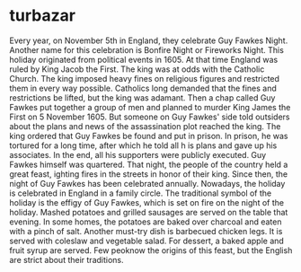 # turbazar
Every year, on November 5th in England, they celebrate Guy Fawkes Night. Another name for this celebration is Bonfire Night or Fireworks Night. This holiday originated
from political events in 1605. At that time England was ruled by King Jacob the First. The king was at odds with the Catholic Church. The king imposed heavy fines on religious figures and restricted them in every way possible.
Catholics long demanded that the fines and restrictions be lifted, but the king was adamant. Then a chap called Guy Fawkes put together
a group of men and planned to murder King James the First on 5 November 1605. But someone on Guy Fawkes' side told outsiders about the plans and news of the assassination plot reached the king.
The king ordered that Guy Fawkes be found and put in prison. In prison, he was tortured for a long time, after which he told all h
is plans and gave up his associates. In the end, all his supporters were publicly executed. Guy Fawkes himself was quartered. That night, the people of the country held a great feast, 
ighting fires in the streets in honor of their king. 
Since then, the night of Guy Fawkes has been celebrated annually.
Nowadays, the holiday is celebrated in England in a family circle. The traditional symbol of the holiday is the effigy of Guy Fawkes, which is set on fire on the night of the holiday. 
Mashed potatoes and grilled sausages are served on the table that evening. In some homes, the potatoes are baked over charcoal and eaten with a pinch of salt. Another must-try dish is barbecued chicken legs. 
It is served with coleslaw and vegetable salad. For dessert, a baked apple and fruit syrup are served. Few peoknow the origins of this feast, but the English are strict about their traditions.
